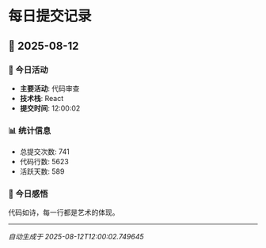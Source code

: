 # 每日提交记录

## 📅 2025-08-12

### 🎯 今日活动
- **主要活动**: 代码审查
- **技术栈**: React
- **提交时间**: 12:00:02

### 📊 统计信息
- 总提交次数: 741
- 代码行数: 5623
- 活跃天数: 589

### 💭 今日感悟
代码如诗，每一行都是艺术的体现。

---
*自动生成于 2025-08-12T12:00:02.749645*
